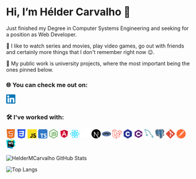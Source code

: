 # Hi, I’m Hélder Carvalho 👋

Just finished my Degree in Computer Systems Engineering and seeking for a position as Web Developer.

👀 I like to watch series and movies, play video games, go out with friends and certainly more things that I don't
remember right now 😉.

💼 My public work is university projects, where the most important being the ones pinned below.

### 🌐 You can check me out on:

[<img src="./imgs/linkedin.svg" alt="linkedin" width="25" height="25"/>][linkedin]

### 🛠 I've worked with:

[<img src="./imgs/html.svg" alt="html" width="25" height="25"/>][github]
[<img src="./imgs/css3.svg" alt="css3" width="25" height="25"/>][github]
[<img src="./imgs/javascript.svg" alt="javascript" width="25" height="25"/>][github]
[<img src="./imgs/typescript.svg" alt="typescript" width="25" height="25"/>](https://www.typescriptlang.org/)
[<img src="./imgs/nodejs.svg" alt="nodejs" width="25" height="25"/>](https://nodejs.org/en/)
[<img src="./imgs/angular.svg" alt="angular" width="25" height="25"/>](https://angular.io/)
[<img src="./imgs/react.svg" alt="react" width="25" height="25"/>](https://reactjs.org/)
[<img src="./imgs/nextjs-light.svg" alt="nextjs" width="25" height="25"/>](https://nextjs.org/#gh-dark-mode-only)
[<img src="./imgs/nextjs-dark.svg" alt="nextjs" width="25" height="25"/>](https://nextjs.org/#gh-light-mode-only)
[<img src="./imgs/php.svg" alt="php" width="25" height="25"/>](https://www.php.net/)
[<img src="./imgs/laravel.svg" alt="laravel" width="25" height="25"/>](https://laravel.com/)
[<img src="./imgs/c.svg" alt="c" width="25" height="25"/>][github]
[<img src="./imgs/csharp2.svg" alt="csharp" width="25" height="25"/>][github]
[<img src="./imgs/mysql.svg" alt="mysql" width="25" height="25"/>](https://www.mysql.com/)
[<img src="./imgs/postgresql.svg" alt="postgresql" width="25" height="25"/>](https://www.postgresql.org/)
[<img src="./imgs/git.svg" alt="git" width="25" height="25"/>](https://git-scm.com/)
[<img src="./imgs/postman.svg" alt="postman" width="25" height="25"/>](https://www.postman.com/)
[<img src="./imgs/webstorm.svg" alt="webstorm" width="25" height="25"/>](https://www.jetbrains.com/webstorm/)

![HelderMCarvalho GitHub Stats](https://github-readme-stats.vercel.app/api?username=HelderMCarvalho&custom_title=My%20GitHub%20stats&count_private=true&show_icons=true&theme=github_dark&hide=prs,issues,contribs#gh-dark-mode-only)

![Top Langs](https://github-readme-stats.vercel.app/api/top-langs/?username=HelderMCarvalho&theme=github_dark&layout=compact&custom_title=My%20GitHub%20code&exclude_repo=Video-Processing&langs_count=10#gh-dark-mode-only)

[github]: https://github.com/HelderMCarvalho

[linkedin]: https://www.linkedin.com/in/heldermcarvalho
